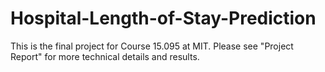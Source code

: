 # Hospital-Length-of-Stay-Prediction
This is the final project for Course 15.095 at MIT. Please see "Project Report" for more technical details and results.
